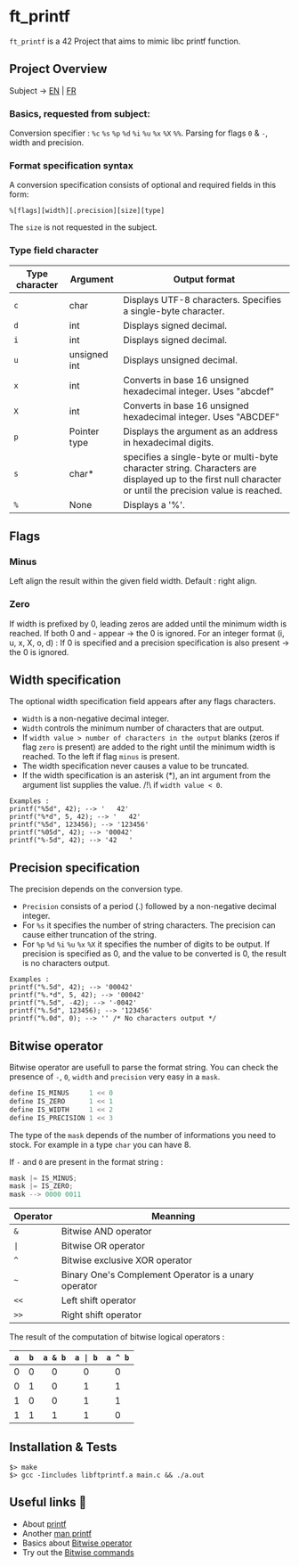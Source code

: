 # ft_printf

```ft_printf``` is a 42 Project that aims to mimic libc printf function.

## Project Overview

Subject -> [EN](https://github.com/tina-ak47/ft_printf/blob/master/links/ft_printf_en.pdf) | [FR](https://github.com/tina-ak47/ft_printf/blob/master/links/ft_printf_fr.pdf)

### Basics, requested from subject:

Conversion specifier : ```%c``` ```%s``` ```%p``` ```%d``` ```%i``` ```%u``` ```%x``` ```%X``` ```%%```.
Parsing for flags ```0``` & ```-```, width and precision.

### Format specification syntax

A conversion specification consists of optional and required fields in this form:

```
%[flags][width][.precision][size][type]
```

The ```size``` is not requested in the subject.

### Type field character

|Type character|Argument|Output format|
|--------------|--------|-------------|
|```c```|char|Displays UTF-8 characters. Specifies a single-byte character.|
|```d```|int|Displays signed decimal.|
|```i```|int|Displays signed decimal.|
|```u```|unsigned int|Displays unsigned decimal.|
|```x```|int|Converts in base 16 unsigned hexadecimal integer. Uses "abcdef"|
|```X```|int|Converts in base 16 unsigned hexadecimal integer. Uses "ABCDEF"|
|```p```|Pointer type|Displays the argument as an address in hexadecimal digits.|
|```s```|char*|specifies a single-byte or multi-byte character string. Characters are displayed up to the first null character or until the precision value is reached.|
|```%```|None|Displays a '%'.|

## Flags

### Minus

Left align the result within the given field width. Default : right align.

### Zero

If width is prefixed by 0, leading zeros are added until the minimum width is reached.
If both 0 and - appear -> the 0 is ignored.
For an integer format (i, u, x, X, o, d) :
If 0 is specified and a precision specification is also present -> the 0 is ignored. 

## Width specification

The optional width specification field appears after any flags characters.

* ```Width``` is a non-negative decimal integer.
* ```Width``` controls the minimum number of characters that are output.
* If ```width value > number of characters in the output``` blanks (zeros if flag ```zero``` is present) are added to the right until the minimum width is reached. To the left if flag ```minus``` is present.
* The width specification never causes a value to be truncated.
* If the width specification is an asterisk (*), an int argument from the argument list supplies the value. /!\ if ```width value < 0```.

```
Examples :
printf("%5d", 42); --> '   42'
printf("%*d", 5, 42); --> '   42'
printf("%5d", 123456); --> '123456'
printf("%05d", 42); --> '00042'
printf("%-5d", 42); --> '42   '
```

## Precision specification

The precision depends on the conversion type.

* ```Precision``` consists of a period (.) followed by a non-negative decimal integer.
* For ```%s``` it specifies the number of string characters. The precision can cause either truncation of the string.
* For ```%p``` ```%d``` ```%i``` ```%u``` ```%x``` ```%X``` it specifies the number of digits to be output. If precision is specified as 0, and the value to be converted is 0, the result is no characters output.

```
Examples :
printf("%.5d", 42); --> '00042'
printf("%.*d", 5, 42); --> '00042'
printf("%.5d", -42); --> '-0042'
printf("%.5d", 123456); --> '123456'
printf("%.0d", 0); --> '' /* No characters output */
```

## Bitwise operator

Bitwise operator are usefull to parse the format string. 
You can check the presence of ```-```, ```0```, ```width``` and ```precision``` very easy in a ```mask```.

```js
define IS_MINUS		1 << 0
define IS_ZERO		1 << 1
define IS_WIDTH		1 << 2
define IS_PRECISION	1 << 3
```
The type of the ```mask``` depends of the number of informations you need to stock. For example in a type ```char``` you can have 8.

If ```-``` and ```0``` are present in the format string :
```js
mask |= IS_MINUS;
mask |= IS_ZERO;
mask --> 0000 0011
```

|Operator|Meanning|
|--------|--------|
|```&```|Bitwise AND operator|
|```\|```|Bitwise OR operator|
|```^```|Bitwise exclusive XOR operator|
|```~```|Binary One's Complement Operator is a unary operator|
|```<<```|Left shift operator|
|```>>```|Right shift operator|

The result of the computation of bitwise logical operators :

|```a```|```b```|```a & b```|```a \| b```|```a ^ b```|
| :---: | :---: | :---: | :---: | :---: |
|0|0|0|0|0|
|0|1|0|1|1|
|1|0|0|1|1|
|1|1|1|1|0|

## Installation & Tests

```
$> make
$> gcc -Iincludes libftprintf.a main.c && ./a.out
```

## Useful links 🤙

* About [printf](https://docs.microsoft.com/fr-fr/cpp/c-runtime-library/format-specification-syntax-printf-and-wprintf-functions?view=vs-2019)
* Another [man printf](http://www.cplusplus.com/reference/cstdio/printf/)
* Basics about [Bitwise operator](https://www.guru99.com/c-bitwise-operators.html)
* Try out the [Bitwise commands](http://bitwisecmd.com/)